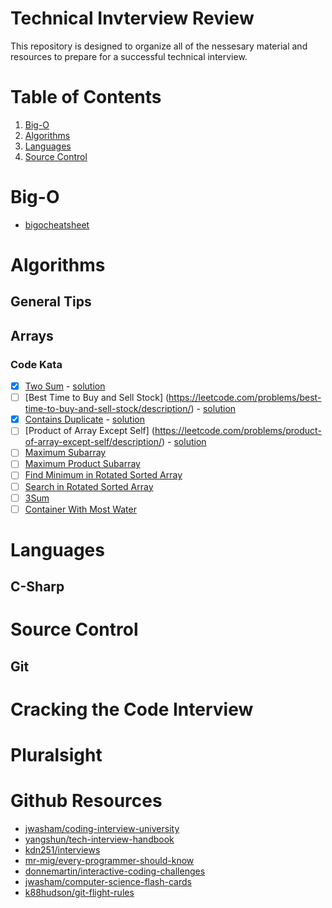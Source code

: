 # Technical Invterview Review
This repository is designed to organize all of the nessesary material and resources to prepare for a successful technical interview.

# Table of Contents
1. [Big-O](#big-o)
2. [Algorithms](#algorithms)
3. [Languages](#languages)
4. [Source Control](#source-control)

# Big-O
- [bigocheatsheet](http://bigocheatsheet.com/)

# Algorithms
## General Tips
## Arrays
### Code Kata
- [x] [Two Sum](https://leetcode.com/problems/two-sum/) - [solution](CodeKata/Algorithms/Arrays/TwoSum/README.md)
- [ ] [Best Time to Buy and Sell Stock] (https://leetcode.com/problems/best-time-to-buy-and-sell-stock/description/) - [solution](CodeKata/Algorithms/Arrays/BestTimeToBuyAndSellStock/README.md)
- [x] [Contains Duplicate](https://leetcode.com/problems/contains-duplicate/description/) - [solution](CodeKata/Algorithms/Arrays/ContainDuplicate/README.md)
- [ ] [Product of Array Except Self] (https://leetcode.com/problems/product-of-array-except-self/description/) - [solution](CodeKata/Algorithms/Arrays/ProductOfArrayExceptSelf/README.md)
- [ ] [Maximum Subarray](https://leetcode.com/problems/maximum-subarray/description/)
- [ ] [Maximum Product Subarray](https://leetcode.com/problems/maximum-product-subarray/description/)
- [ ] [Find Minimum in Rotated Sorted Array](https://leetcode.com/problems/find-minimum-in-rotated-sorted-array/description/)
- [ ] [Search in Rotated Sorted Array](https://leetcode.com/problems/search-in-rotated-sorted-array/description/)
- [ ] [3Sum](https://leetcode.com/problems/3sum/description/)
- [ ] [Container With Most Water](https://leetcode.com/problems/container-with-most-water/description/)

# Languages
## C-Sharp

# Source Control
## Git

# Cracking the Code Interview

# Pluralsight

# Github Resources
- [jwasham/coding-interview-university](https://github.com/jwasham/coding-interview-university)
- [yangshun/tech-interview-handbook](https://github.com/yangshun/tech-interview-handbook)
- [kdn251/interviews](https://github.com/kdn251/interviews)
- [mr-mig/every-programmer-should-know](https://github.com/mr-mig/every-programmer-should-know)
- [donnemartin/interactive-coding-challenges](https://github.com/donnemartin/interactive-coding-challenges#arrays-and-strings)
- [jwasham/computer-science-flash-cards](https://github.com/jwasham/computer-science-flash-cards)
- [k88hudson/git-flight-rules](https://github.com/k88hudson/git-flight-rules)
